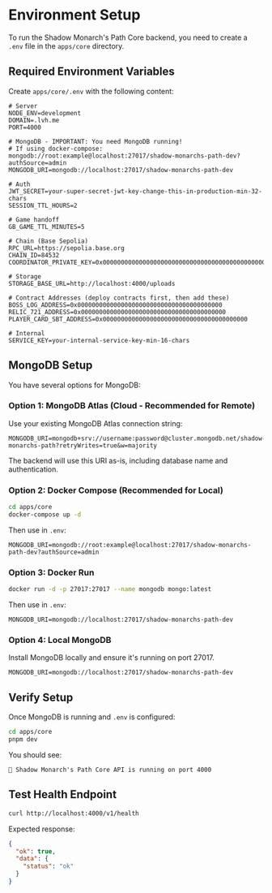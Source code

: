 # Environment Setup

To run the Shadow Monarch's Path Core backend, you need to create a `.env` file in the `apps/core` directory.

## Required Environment Variables

Create `apps/core/.env` with the following content:

```env
# Server
NODE_ENV=development
DOMAIN=.lvh.me
PORT=4000

# MongoDB - IMPORTANT: You need MongoDB running!
# If using docker-compose: mongodb://root:example@localhost:27017/shadow-monarchs-path-dev?authSource=admin
MONGODB_URI=mongodb://localhost:27017/shadow-monarchs-path-dev

# Auth
JWT_SECRET=your-super-secret-jwt-key-change-this-in-production-min-32-chars
SESSION_TTL_HOURS=2

# Game handoff
GB_GAME_TTL_MINUTES=5

# Chain (Base Sepolia)
RPC_URL=https://sepolia.base.org
CHAIN_ID=84532
COORDINATOR_PRIVATE_KEY=0x0000000000000000000000000000000000000000000000000000000000000000

# Storage
STORAGE_BASE_URL=http://localhost:4000/uploads

# Contract Addresses (deploy contracts first, then add these)
BOSS_LOG_ADDRESS=0x0000000000000000000000000000000000000000
RELIC_721_ADDRESS=0x0000000000000000000000000000000000000000
PLAYER_CARD_SBT_ADDRESS=0x0000000000000000000000000000000000000000

# Internal
SERVICE_KEY=your-internal-service-key-min-16-chars
```

## MongoDB Setup

You have several options for MongoDB:

### Option 1: MongoDB Atlas (Cloud - Recommended for Remote)
Use your existing MongoDB Atlas connection string:
```env
MONGODB_URI=mongodb+srv://username:password@cluster.mongodb.net/shadow-monarchs-path?retryWrites=true&w=majority
```

The backend will use this URI as-is, including database name and authentication.

### Option 2: Docker Compose (Recommended for Local)
```bash
cd apps/core
docker-compose up -d
```

Then use in `.env`:
```env
MONGODB_URI=mongodb://root:example@localhost:27017/shadow-monarchs-path-dev?authSource=admin
```

### Option 3: Docker Run
```bash
docker run -d -p 27017:27017 --name mongodb mongo:latest
```

Then use in `.env`:
```env
MONGODB_URI=mongodb://localhost:27017/shadow-monarchs-path-dev
```

### Option 4: Local MongoDB
Install MongoDB locally and ensure it's running on port 27017.
```env
MONGODB_URI=mongodb://localhost:27017/shadow-monarchs-path-dev
```

## Verify Setup

Once MongoDB is running and `.env` is configured:

```bash
cd apps/core
pnpm dev
```

You should see:
```
🚀 Shadow Monarch's Path Core API is running on port 4000
```

## Test Health Endpoint

```bash
curl http://localhost:4000/v1/health
```

Expected response:
```json
{
  "ok": true,
  "data": {
    "status": "ok"
  }
}
```
